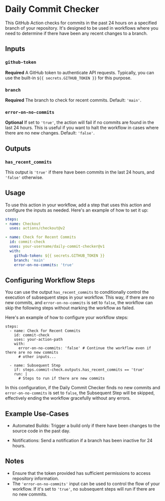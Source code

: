 # Daily Commit Checker

This GitHub Action checks for commits in the past 24 hours on a specified branch of your repository. It's designed to be used in workflows where you need to determine if there have been any recent changes to a branch.

## Inputs

### `github-token`

**Required** A GitHub token to authenticate API requests. Typically, you can use the built-in `${{ secrets.GITHUB_TOKEN }}` for this purpose.

### `branch`

**Required** The branch to check for recent commits. Default: `'main'`.

### `error-on-no-commits`

**Optional** If set to `'true'`, the action will fail if no commits are found in the last 24 hours. This is useful if you want to halt the workflow in cases where there are no new changes. Default: `'false'`.

## Outputs

### `has_recent_commits`

This output is `'true'` if there have been commits in the last 24 hours, and `'false'` otherwise.

## Usage

To use this action in your workflow, add a step that uses this action and configure the inputs as needed. Here's an example of how to set it up:

```yaml
steps:
- name: Checkout
  uses: actions/checkout@v2

- name: Check for Recent Commits
  id: commit-check
  uses: your-username/daily-commit-checker@v1
  with:
    github-token: ${{ secrets.GITHUB_TOKEN }}
    branch: 'main'
    error-on-no-commits: 'true'
```

## Configuring Workflow Steps

You can use the output `has_recent_commits` to conditionally control the execution of subsequent steps in your workflow. This way, if there are no new commits, and `error-on-no-commits` is set to `false`, the workflow can skip the following steps without marking the workflow as failed.

Here's an example of how to configure your workflow steps:
```
steps:
  - name: Check for Recent Commits
    id: commit-check
    uses: your-action-path
    with:
      error-on-no-commits: 'false' # Continue the workflow even if there are no new commits
      # other inputs...

  - name: Subsequent Step
    if: steps.commit-check.outputs.has_recent_commits == 'true'
    run: |
      # Steps to run if there are new commits
```

In this configuration, if the Daily Commit Checker finds no new commits and `error-on-no-commits` is set to `false`, the Subsequent Step will be skipped, effectively ending the workflow gracefully without any errors.

## Example Use-Cases
* Automated Builds: Trigger a build only if there have been changes to the source code in the past day.

* Notifications: Send a notification if a branch has been inactive for 24 hours.

## Notes

* Ensure that the token provided has sufficient permissions to access repository information.
* The `'error-on-no-commits'` input can be used to control the flow of your workflow. If it's set to `'true'`, no subsequent steps will run if there are no new commits.
